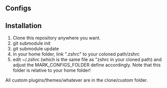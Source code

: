 ## Configs

## Installation
1. Clone this repository anywhere you want.
2. git submodule init
3. git submodule update
4. in your home folder, link ".zshrc" to your coloned path/zshrc
5. edit ~/.zshrc (which is the same file as "zshrc in your cloned path) and adjust the MARK_CONFIGS_FOLDER define accordingly. Note that this folder is relative to your home 
folder!

All custom plugins/themes/whatever are in the clone/custom folder.
